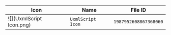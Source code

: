 | Icon | Name | File ID |
| ---  | ---  | ---     |
| ![](UxmlScript Icon.png) | `UxmlScript Icon` | `1987952608867368060` |
